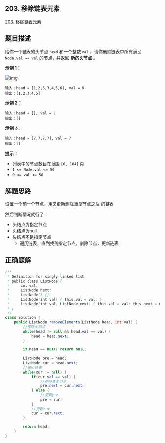 ## 203. 移除链表元素

[203. 移除链表元素](https://leetcode.cn/problems/remove-linked-list-elements/)



## 题目描述

给你一个链表的头节点 `head` 和一个整数 `val` ，请你删除链表中所有满足 `Node.val == val` 的节点，并返回 **新的头节点** 。

 

**示例 1：**

![img](https://alylmengbucket.oss-cn-nanjing.aliyuncs.com/2023-9/202310162127464.jpeg)

```
输入：head = [1,2,6,3,4,5,6], val = 6
输出：[1,2,3,4,5]
```

**示例 2：**

```
输入：head = [], val = 1
输出：[]
```

**示例 3：**

```
输入：head = [7,7,7,7], val = 7
输出：[]
```

 

**提示：**

- 列表中的节点数目在范围 `[0, 104]` 内
- `1 <= Node.val <= 50`
- `0 <= val <= 50`



## 解题思路

设置一个前一个节点，用来更新删除重复节点之后 的链表

然后判断情况就行了：

* 头结点为指定节点
* 头结点为null
* 头结点不是指定节点
  * 遍历链表，直到找到指定节点，删除节点，更新链表



## 正确题解



````java
/**
 * Definition for singly-linked list.
 * public class ListNode {
 *     int val;
 *     ListNode next;
 *     ListNode() {}
 *     ListNode(int val) { this.val = val; }
 *     ListNode(int val, ListNode next) { this.val = val; this.next = next; }
 * }
 */
class Solution {
    public ListNode removeElements(ListNode head, int val) {
        //移除头结点
        while(head != null && head.val == val) {
            head = head.next;
        }

        if(head == null) return null;

        ListNode pre = head;
        ListNode cur = head.next;
        //遍历链表
        while(cur != null) {
            if(cur.val == val) {
                //删除重复节点
                pre.next = cur.next;
            } else {
                //更新pre
                pre = cur;
            }
            //更新cur
            cur = cur.next;
        }

        return head;
    }
}
````

